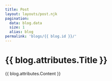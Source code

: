 ```yaml
---
title: Post
layout: layouts/post.njk
pagination:
  data: blog.data
  size: 1
  alias: blog
permalink: 'blogs/{{ blog.id }}/'
---
```


# {{ blog.attributes.Title }}

{{ blog.attributes.Content }}

